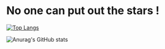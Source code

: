 # No one can put out the stars !

[![Top Langs](https://github-readme-stats.vercel.app/api/top-langs/?username=hanwenlu2016)](https://github.com/anuraghazra/github-readme-stats)

![Anurag's GitHub stats](https://github-readme-stats.vercel.app/api?username=hanwenlu2016&show_icons=true&theme=cobalt)



